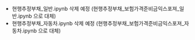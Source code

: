 * 현행추정부채_일반.ipynb 삭제 예정 (현행추정부채_보험가격준비금익스포져_일반.ipynb 으로 대체)
* 현행추정부채_자동차.ipynb 삭제 예정 (현행추정부채_보험가격준비금익스포져_자동차.ipynb 으로 대체)